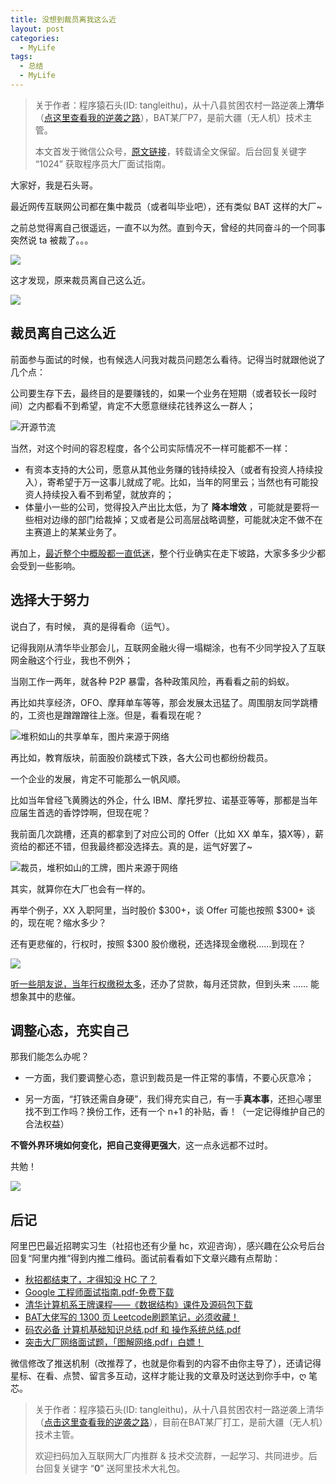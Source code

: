 ```yaml
---
title: 没想到裁员离我这么近
layout: post
categories:
  - MyLife
tags:
  - 总结
  - MyLife
---
```


> 关于作者：程序猿石头(ID: tangleithu)，从十八县贫困农村一路逆袭上**清华**（[点这里查看我的逆袭之路](https://mp.weixin.qq.com/s/G3i7qWK1MPvJ-BfUxfOycQ)），BAT某厂P7，是前大疆（无人机）技术主管。
>
> 本文首发于微信公众号，[原文链接](https://mp.weixin.qq.com/s?__biz=MzI3OTUzMzcwNw==&mid=2247499506&idx=1&sn=37fac5a7d1718234d22845c8dc36a8cf&chksm=eb44ff16dc337600a59819684474f9b17914c1f7413c4835c9f398c0ea46f4843b532167a57b&scene=178&cur_album_id=2225655022002978819#rd)，转载请全文保留。后台回复关键字 “1024” 获取程序员大厂面试指南。

大家好，我是石头哥。 

最近网传互联网公司都在集中裁员（或者叫毕业吧），还有类似 BAT 这样的大厂~ 

之前总觉得离自己很遥远，一直不以为然。直到今天，曾经的共同奋斗的一个同事突然说 ta 被裁了。。。



![](/resources/a-friend-of-me-was-fired/00ff12c1-9520-48ea-8c71-bfb0068ff371.png)

这才发现，原来裁员离自己这么近。

![](/resources/a-friend-of-me-was-fired/dcc595c4-812c-4965-b17b-783dc202e24f.png)

## 裁员离自己这么近 

前面参与面试的时候，也有候选人问我对裁员问题怎么看待。记得当时就跟他说了几个点：

公司要生存下去，最终目的是要赚钱的，如果一个业务在短期（或者较长一段时间）之内都看不到希望，肯定不大愿意继续花钱养这么一群人；

![开源节流](/resources/a-friend-of-me-was-fired/e943d12d-6747-4f98-9f48-6a07259d0384.png)

当然，对这个时间的容忍程度，各个公司实际情况不一样可能都不一样：

- 有资本支持的大公司，愿意从其他业务赚的钱持续投入（或者有投资人持续投入），寄希望于万一这事儿就成了呢。比如，当年的阿里云；当然也有可能投资人持续投入看不到希望，就放弃的；
- 体量小一些的公司，觉得投入产出比太低，为了 **降本增效** ，可能就是要将一些相对边缘的部门给裁掉；又或者是公司高层战略调整，可能就决定不做不在主赛道上的某某业务了。

再加上，[最近整个中概股都一直低迷](https://mp.weixin.qq.com/s?__biz=MzI3OTUzMzcwNw==&mid=2247500065&idx=1&sn=ab0ddc76d0173ee980fa2fc9b95d5d06&chksm=eb44c0c5dc3349d335b368372362634c2a363d37e627ca15f652bf840e597a0fcb6a1f6f9d10&token=1931883326&lang=zh_CN#rd)，整个行业确实在走下坡路，大家多多少少都会受到一些影响。

## 选择大于努力 

说白了，有时候， 真的是得看命（运气）。

记得我刚从清华毕业那会儿，互联网金融火得一塌糊涂，也有不少同学投入了互联网金融这个行业，我也不例外；

当刚工作一两年，就各种 P2P 暴雷，各种政策风险，再看看之前的蚂蚁。

再比如共享经济，OFO、摩拜单车等等，那会发展太迅猛了。周围朋友同学跳槽的，工资也是蹭蹭蹭往上涨。但是，看看现在呢？ 

![堆积如山的共享单车，图片来源于网络](/resources/a-friend-of-me-was-fired/8651804e-ece5-422b-ae83-6669e22e0bfc.png)

再比如，教育版块，前面股价跳楼式下跌，各大公司也都纷纷裁员。

一个企业的发展，肯定不可能那么一帆风顺。

比如当年曾经飞黄腾达的外企，什么 IBM、摩托罗拉、诺基亚等等，那都是当年应届生首选的香饽饽啊，但现在呢？

我前面几次跳槽，还真的都拿到了对应公司的 Offer（比如 XX 单车，猿X等），薪资给的都还不错，但我最终都没选择去。真的是，运气好罢了~ 

![裁员，堆积如山的工牌，图片来源于网络](/resources/a-friend-of-me-was-fired/6dbf6e07-6a3e-488f-af0c-2e9f20d76526.png)

其实，就算你在大厂也会有一样的。

再举个例子，XX 入职阿里，当时股价 $300+，谈 Offer 可能也按照 $300+ 谈的，现在呢？缩水多少？

还有更悲催的，行权时，按照 $300 股价缴税，还选择现金缴税……到现在？

![](/resources/a-friend-of-me-was-fired/0019181c-3bdf-4684-9900-b7fbc4757385.png)

[听一些朋友说，当年行权缴税太多](https://mp.weixin.qq.com/s?__biz=MzI3OTUzMzcwNw==&mid=2247500065&idx=1&sn=ab0ddc76d0173ee980fa2fc9b95d5d06&chksm=eb44c0c5dc3349d335b368372362634c2a363d37e627ca15f652bf840e597a0fcb6a1f6f9d10&token=1931883326&lang=zh_CN#rd)，还办了贷款，每月还贷款，但到头来 ……  能想象其中的悲催。

## 调整心态，充实自己

那我们能怎么办呢？

- 一方面，我们要调整心态，意识到裁员是一件正常的事情，不要心灰意冷；

- 另一方面，“打铁还需自身硬”，我们得充实自己，有一手**真本事**，还担心哪里找不到工作吗？换份工作，还有一个 n+1 的补贴，香！（一定记得维护自己的合法权益）

**不管外界环境如何变化，把自己变得更强大**，这一点永远都不过时。

共勉！

![](/resources/a-friend-of-me-was-fired/f35e1666-b171-4cb3-8c40-e95f19c31e0d.png)

## 后记

阿里巴巴最近招聘实习生（社招也还有少量 hc，欢迎咨询），感兴趣在公众号后台回复“阿里内推”得到内推二维码。面试前看看如下文章兴趣有点帮助：

- [秋招都结束了，才得知没 HC 了？](https://mp.weixin.qq.com/s/C3Smy6ldOhYJU14EztGhkQ)
- [Google 工程师面试指南.pdf-免费下载](https://mp.weixin.qq.com/s/OGJhxM7FdeoIkAL2-uUI_Q)
- [清华计算机系王牌课程——《数据结构》课件及源码包下载](https://mp.weixin.qq.com/s/iRcyW1dEeCxleTfOTyr2Lw)
- [BAT大佬写的 1300 页 Leetcode刷题笔记，必须收藏！](https://mp.weixin.qq.com/s/7T9R9kFXke986vSoPNzC8g)
- [码农必备 计算机基础知识总结.pdf 和 操作系统总结.pdf](https://mp.weixin.qq.com/s/DIVTVtChtd287ezWfriBYA)
- [突击大厂网络面试题，「图解网络.pdf」白嫖！](https://mp.weixin.qq.com/s/rqTnQH_TTmgmbPm3qV-62Q)

微信修改了推送机制（改推荐了，也就是你看到的内容不由你主导了），还请记得星标、在看、点赞、留言多互动，这样才能让我的文章及时送达到你手中，ღ 笔芯。

> 关于作者：程序猿石头(ID: tangleithu)，从十八县贫困农村一路逆袭上清华（[点击这里查看我的逆袭之路](https://mp.weixin.qq.com/s/G3i7qWK1MPvJ-BfUxfOycQ)），目前在BAT某厂打工，是前大疆（无人机）技术主管。
>
> 欢迎扫码加入互联网大厂内推群 & 技术交流群，一起学习、共同进步。后台回复关键字 “**0**” 送阿里技术大礼包。

